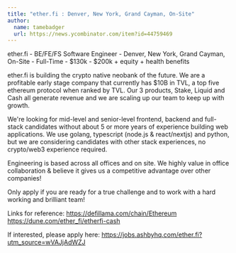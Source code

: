 ```yaml
---
title: "ether.fi : Denver, New York, Grand Cayman, On-Site"
author:
  name: tamebadger
  url: https://news.ycombinator.com/item?id=44759469
---
```


<JobNavigation />

ether.fi - BE&#x2F;FE&#x2F;FS Software Engineer - Denver, New York, Grand Cayman, On-Site - Full-Time - $130k - $200k + equity + health benefits

ether.fi is building the crypto native neobank of the future. We are a profitable early stage company that currently has $10B in TVL, a top five ethereum protocol when ranked by TVL. Our 3 products, Stake, Liquid and Cash all generate revenue and we are scaling up our team to keep up with growth.

We&#x27;re looking for mid-level and senior-level frontend, backend and full-stack candidates without about 5 or more years of experience building web applications. We use golang, typescript (node.js &amp; react&#x2F;nextjs) and python, but we are considering candidates with other stack experiences, no crypto&#x2F;web3 experience required.

Engineering is based across all offices and on site. We highly value in office collaboration &amp; believe it gives us a competitive advantage over other companies!

Only apply if you are ready for a true challenge and to work with a hard working and brilliant team!

Links for reference:
<a href="https:&#x2F;&#x2F;defillama.com&#x2F;chain&#x2F;Ethereum" rel="nofollow">https:&#x2F;&#x2F;defillama.com&#x2F;chain&#x2F;Ethereum</a>
<a href="https:&#x2F;&#x2F;dune.com&#x2F;ether_fi&#x2F;etherfi-cash" rel="nofollow">https:&#x2F;&#x2F;dune.com&#x2F;ether_fi&#x2F;etherfi-cash</a>

If interested, please apply here: <a href="https:&#x2F;&#x2F;jobs.ashbyhq.com&#x2F;ether.fi?utm_source=wVAJjAdWZJ" rel="nofollow">https:&#x2F;&#x2F;jobs.ashbyhq.com&#x2F;ether.fi?utm_source=wVAJjAdWZJ</a>
<JobApplication />
